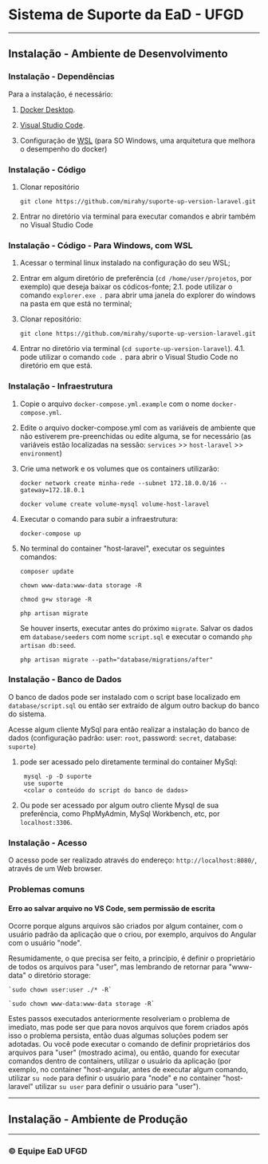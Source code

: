 # Sistema de Suporte da EaD - UFGD
-------
## Instalação - Ambiente de Desenvolvimento 
### Instalação - Dependências 

Para a instalação, é necessário: 

1. [Docker Desktop](https://www.docker.com/products/docker-desktop/).

2. [Visual Studio Code](https://code.visualstudio.com/download).

3. Configuração de [WSL](https://docs.docker.com/desktop/windows/wsl/) (para SO Windows, uma arquitetura que melhora o desempenho do docker)

### Instalação - Código 

1. Clonar repositório 

	`git clone https://github.com/mirahy/suporte-up-version-laravel.git`

2. Entrar no diretório via terminal para executar comandos e abrir também no Visual Studio Code

### Instalação - Código - Para Windows, com WSL

1. Acessar o terminal linux instalado na configuração do seu WSL;

2. Entrar em algum diretório de preferência (`cd /home/user/projetos`, por exemplo) que deseja baixar os códicos-fonte;
    2.1. pode utilizar o comando `explorer.exe .` para abrir uma janela do explorer do windows na pasta em que está no terminal;

3. Clonar repositório:

	`git clone https://github.com/mirahy/suporte-up-version-laravel.git`

4. Entrar no diretório via terminal (`cd suporte-up-version-laravel`).
    4.1. pode utilizar o comando `code .` para abrir o Visual Studio Code no diretório em que está.

### Instalação - Infraestrutura

1. Copie o arquivo `docker-compose.yml.example` com o nome `docker-compose.yml`.

2. Edite o arquivo docker-compose.yml com as variáveis de ambiente que não estiverem pre-preenchidas ou edite alguma, se for necessário (as variáveis estão localizadas na sessão: `services` >> `host-laravel` >> `environment`)

3. Crie uma network e os volumes que os containers utilizarão:

    `docker network create minha-rede --subnet 172.18.0.0/16 --gateway=172.18.0.1`

    `docker volume create volume-mysql volume-host-laravel`

4. Executar o comando para subir a infraestrutura:

    `docker-compose up` 

5. No terminal do container "host-laravel", executar os seguintes comandos:

    `composer update`
    
    `chown www-data:www-data storage -R`

    `chmod g+w storage -R`

    `php artisan migrate`

    Se houver inserts, executar antes do próximo `migrate`. Salvar os dados em `database/seeders` com nome `script.sql` e executar o comando `php artisan db:seed`.

    `php artisan migrate --path="database/migrations/after"`
 


### Instalação - Banco de Dados

O banco de dados pode ser instalado com o script base localizado em `database/script.sql` ou então ser extraído de algum outro backup do banco do sistema.

Acesse algum cliente MySql para então realizar a instalação do banco de dados (configuração padrão: user: `root`, password: `secret`, database: `suporte`)

1. pode ser acessado pelo diretamente terminal do container MySql:
        
        mysql -p -D suporte
        use suporte
        <colar o conteúdo do script do banco de dados>

2. Ou pode ser acessado por algum outro cliente Mysql de sua preferência, como PhpMyAdmin, MySql Workbench, etc, por `localhost:3306`.

### Instalação - Acesso

O acesso pode ser realizado através do endereço: `http://localhost:8080/`, através de um Web browser.	

### Problemas comuns

#### Erro ao salvar arquivo no VS Code, sem permissão de escrita

Ocorre porque alguns arquivos são criados por algum container, com o usuário padrão da aplicação que o criou, por exemplo, arquivos do Angular com o usuário "node".

Resumidamente, o que precisa ser feito, a princípio, é definir o proprietário de todos os arquivos para "user", mas lembrando de retornar para "www-data" o diretório storage:

    `sudo chown user:user ./* -R`
    
    `sudo chown www-data:www-data storage -R`

Estes passos executados anteriormente resolveriam o problema de imediato, mas pode ser que para novos arquivos que forem criados após isso o problema persista, então duas algumas soluções podem ser adotadas. Ou você pode executar o comando de definir proprietários dos arquivos para "user" (mostrado acima), ou então, quando for executar comandos dentro de containers, utilizar o usuário da aplicação (por exemplo, no container "host-angular, antes de executar algum comando, utilizar `su node` para definir o usuário para "node" e no container "host-laravel" utilizar `su user` para definir o usuário para "user").


------

## Instalação - Ambiente de Produção 
	
------

### © Equipe EaD UFGD